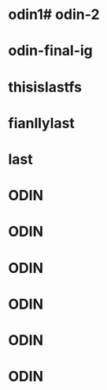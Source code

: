 # odin1# odin-2
# odin-final-ig
# thisislastfs
# fianllylast
# last
# ODIN
# ODIN
# ODIN
# ODIN
# ODIN
# ODIN
